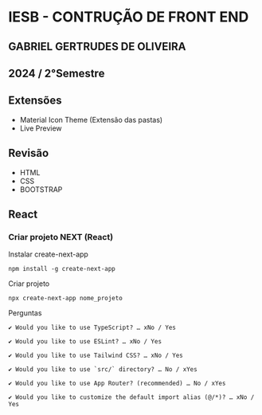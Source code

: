 
# IESB - CONTRUÇÃO DE FRONT END 

## GABRIEL GERTRUDES DE OLIVEIRA

## 2024 / 2°Semestre

## Extensões

- Material Icon Theme (Extensão das pastas)
- Live Preview

## Revisão

- HTML
- CSS
- BOOTSTRAP

## React

### Criar projeto NEXT (React)

Instalar create-next-app

```
npm install -g create-next-app
```

Criar projeto

```
npx create-next-app nome_projeto
```

Perguntas

```
✔ Would you like to use TypeScript? … xNo / Yes

✔ Would you like to use ESLint? … xNo / Yes

✔ Would you like to use Tailwind CSS? … xNo / Yes

✔ Would you like to use `src/` directory? … No / xYes

✔ Would you like to use App Router? (recommended) … No / xYes

✔ Would you like to customize the default import alias (@/*)? … xNo / Yes
```

